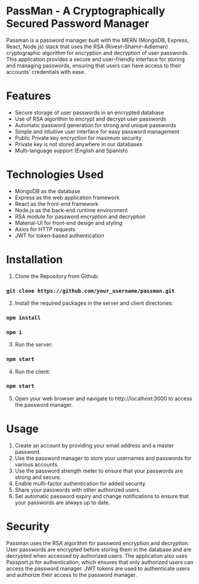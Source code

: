 # PassMan - A Cryptographically Secured Password Manager

Passman is a password manager built with the MERN (MongoDB, Express, React, Node.js) stack that uses the RSA (Rivest–Shamir–Adleman) cryptographic algorithm for encryption and decryption of user passwords. This application provides a secure and user-friendly interface for storing and managing passwords, ensuring that users can have access to their accounts' credentials with ease.

# Features

- Secure storage of user passwords in an encrypted database
- Use of RSA algorithm to encrypt and decrypt user passwords
- Automatic password generation for strong and unique passwords
- Simple and intuitive user interface for easy password management
- Public Private key encryction for maximum security
- Private key is not stored anywhere in our databases
- Multi-language support (English and Spanish)

# Technologies Used

- MongoDB as the database
- Express as the web application framework
- React as the front-end framework
- Node.js as the back-end runtime environment
- RSA module for password encryption and decryption
- Material-UI for front-end design and styling
- Axios for HTTP requests
- JWT for token-based authentication

# Installation

1. Clone the Repository from Github:

### `git clone https://github.com/your_username/passman.git`

2. Install the required packages in the server and client directories:

### `npm install`

### `npm i`

3. Run the server:

### `npm start`

4. Run the client:

### `npm start`

5. Open your web browser and navigate to http://localhost:3000 to access the password manager.

# Usage

1. Create an account by providing your email address and a master password.
2. Use the password manager to store your usernames and passwords for various accounts.
3. Use the password strength meter to ensure that your passwords are strong and secure.
4. Enable multi-factor authentication for added security.
5. Share your passwords with other authorized users.
6. Set automatic password expiry and change notifications to ensure that your passwords are always up to date.

# Security

Passman uses the RSA algorithm for password encryption and decryption. User passwords are encrypted before storing them in the database and are decrypted when accessed by authorized users. The application also uses Passport.js for authentication, which ensures that only authorized users can access the password manager. JWT tokens are used to authenticate users and authorize their access to the password manager.
